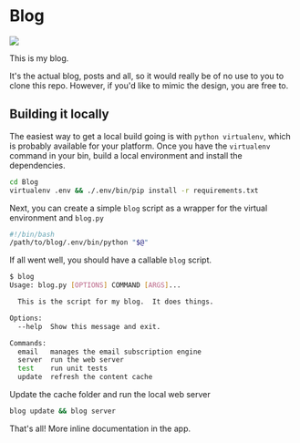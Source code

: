 Blog
====

![](https://travis-ci.org/arecker/Blog.svg?branch=master)

This is my blog.

It's the actual blog, posts and all, so it would really be of no use to you to clone this repo.
However, if you'd like to mimic the design, you are free to.

## Building it locally

The easiest way to get a local build going is with ```python virtualenv```, which is probably available for your platform.  Once you have the ```virtualenv``` command in your bin, build a local environment and install the dependencies.

```bash
cd Blog
virtualenv .env && ./.env/bin/pip install -r requirements.txt
```

Next, you can create a simple ```blog``` script as a wrapper for the virtual environment and ```blog.py```

```bash
#!/bin/bash
/path/to/blog/.env/bin/python "$@"
```

If all went well, you should have a callable ```blog``` script.

```bash
$ blog
Usage: blog.py [OPTIONS] COMMAND [ARGS]...

  This is the script for my blog.  It does things.

Options:
  --help  Show this message and exit.

Commands:
  email   manages the email subscription engine
  server  run the web server
  test    run unit tests
  update  refresh the content cache
```

Update the cache folder and run the local web server
```bash
blog update && blog server
```

That's all!  More inline documentation in the app.
